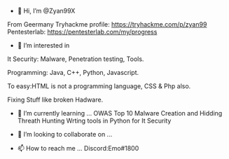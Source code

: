 - 👋 Hi, I’m @Zyan99X

From Geermany
Tryhackme profile:
https://tryhackme.com/p/zyan99
Pentesterlab:
https://pentesterlab.com/my/progress

- 👀 I’m interested in

It Security:
Malware, Penetration testing, Tools.

Programming:
Java, C++, Python, Javascript.

To easy:HTML is not a programming language, CSS & Php also.

Fixing Stuff like broken Hadware.

- 🌱 I’m currently learning ...
OWAS Top 10
Malware Creation and Hidding
Threath Hunting
Wrting tools in Python for It Security

- 💞️ I’m looking to collaborate on ...

- 📫 How to reach me ...
Discord:Emo#1800
<!---
Zyan99X/Zyan99X is a ✨ special ✨ repository because its `README.md` (this file) appears on your GitHub profile.
You can click the Preview link to take a look at your changes.
--->
